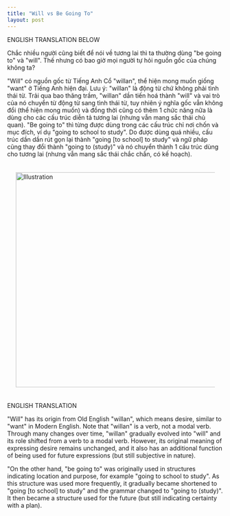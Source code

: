 ```yaml
---
title: "Will vs Be Going To"
layout: post
---
```


ENGLISH TRANSLATION BELOW

Chắc nhiều người cũng biết để nói về tương lai thì ta thường dùng "be going to" và "will". Thế nhưng có bao giờ mọi người tự hỏi nguồn gốc của chúng không ta?

"Will" có nguồn gốc từ Tiếng Anh Cổ "willan", thể hiện mong muốn giống "want" ở Tiếng Anh hiện đại. Lưu ý: "willan" là động từ chứ không phải tình thái từ. Trải qua bao thăng trầm, "willan" dần tiến hoá thành "will" và vai trò của nó chuyển từ động từ sang tình thái từ, tuy nhiên ý nghĩa gốc vẫn không đổi (thể hiện mong muốn) và đồng thời cũng có thêm 1 chức năng nữa là dùng cho các cấu trúc diễn tả tương lai (nhưng vẫn mang sắc thái chủ quan).
"Be going to" thì từng được dùng trong các cấu trúc chỉ nơi chốn và mục đích, ví dụ "going to school to study". Do được dùng quá nhiều, cấu trúc dần dần rút gọn lại thành "going [to school] to study" và ngữ pháp cũng thay đổi thành "going to (study)" và nó chuyển thành 1 cấu trúc dùng cho tương lai (nhưng vẫn mang sắc thái chắc chắn, có kế hoạch). 

<div style="display: flex; justify-content: center; padding: 20px;">
    <img src="{{ site.baseurl }}/assets/media/posts/2022-05-01-will-va-be-going-to.png" alt="Illustration" style="width: 500px; height: auto;">
</div>

ENGLISH TRANSLATION

"Will" has its origin from Old English "willan", which means desire, similar to "want" in Modern English. Note that "willan" is a verb, not a modal verb. Through many changes over time, "willan" gradually evolved into "will" and its role shifted from a verb to a modal verb. However, its original meaning of expressing desire remains unchanged, and it also has an additional function of being used for future expressions (but still subjective in nature).

"On the other hand, "be going to" was originally used in structures indicating location and purpose, for example "going to school to study". As this structure was used more frequently, it gradually became shortened to "going [to school] to study" and the grammar changed to "going to (study)". It then became a structure used for the future (but still indicating certainty with a plan).